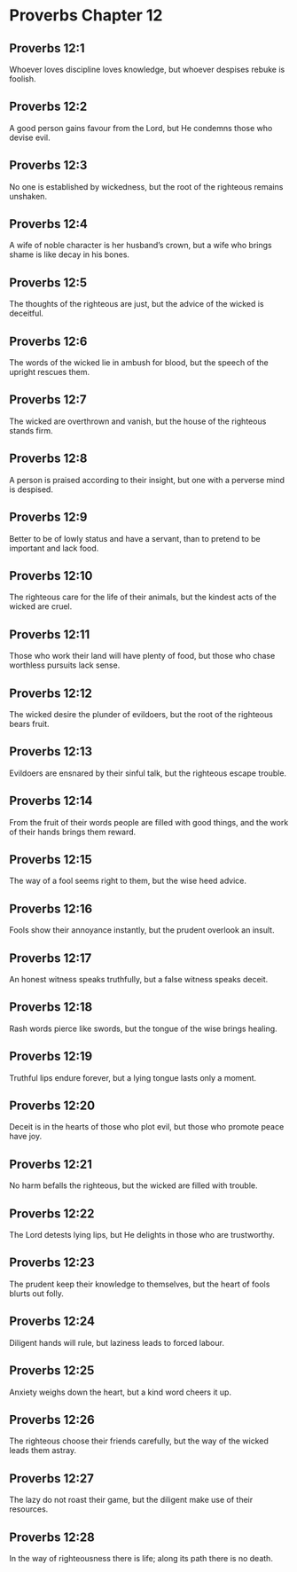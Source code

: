 # Proverbs Chapter 12

## Proverbs 12:1
Whoever loves discipline loves knowledge, but whoever despises rebuke is foolish.

## Proverbs 12:2
A good person gains favour from the Lord, but He condemns those who devise evil.

## Proverbs 12:3
No one is established by wickedness, but the root of the righteous remains unshaken.

## Proverbs 12:4
A wife of noble character is her husband’s crown, but a wife who brings shame is like decay in his bones.

## Proverbs 12:5
The thoughts of the righteous are just, but the advice of the wicked is deceitful.

## Proverbs 12:6
The words of the wicked lie in ambush for blood, but the speech of the upright rescues them.

## Proverbs 12:7
The wicked are overthrown and vanish, but the house of the righteous stands firm.

## Proverbs 12:8
A person is praised according to their insight, but one with a perverse mind is despised.

## Proverbs 12:9
Better to be of lowly status and have a servant, than to pretend to be important and lack food.

## Proverbs 12:10
The righteous care for the life of their animals, but the kindest acts of the wicked are cruel.

## Proverbs 12:11
Those who work their land will have plenty of food, but those who chase worthless pursuits lack sense.

## Proverbs 12:12
The wicked desire the plunder of evildoers, but the root of the righteous bears fruit.

## Proverbs 12:13
Evildoers are ensnared by their sinful talk, but the righteous escape trouble.

## Proverbs 12:14
From the fruit of their words people are filled with good things, and the work of their hands brings them reward.

## Proverbs 12:15
The way of a fool seems right to them, but the wise heed advice.

## Proverbs 12:16
Fools show their annoyance instantly, but the prudent overlook an insult.

## Proverbs 12:17
An honest witness speaks truthfully, but a false witness speaks deceit.

## Proverbs 12:18
Rash words pierce like swords, but the tongue of the wise brings healing.

## Proverbs 12:19
Truthful lips endure forever, but a lying tongue lasts only a moment.

## Proverbs 12:20
Deceit is in the hearts of those who plot evil, but those who promote peace have joy.

## Proverbs 12:21
No harm befalls the righteous, but the wicked are filled with trouble.

## Proverbs 12:22
The Lord detests lying lips, but He delights in those who are trustworthy.

## Proverbs 12:23
The prudent keep their knowledge to themselves, but the heart of fools blurts out folly.

## Proverbs 12:24
Diligent hands will rule, but laziness leads to forced labour.

## Proverbs 12:25
Anxiety weighs down the heart, but a kind word cheers it up.

## Proverbs 12:26
The righteous choose their friends carefully, but the way of the wicked leads them astray.

## Proverbs 12:27
The lazy do not roast their game, but the diligent make use of their resources.

## Proverbs 12:28
In the way of righteousness there is life; along its path there is no death.
